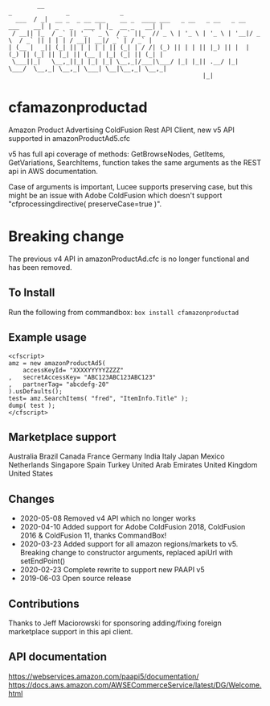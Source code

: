 ```
        __                                                                    _               _              _ 
  ___  / _|  __ _  _ __ ___    __ _  ____ ___   _ __   _ __   _ __  ___    __| | _   _   ___ | |_  __ _   __| |
 / __|| |_  / _` || '_ ` _ \  / _` ||_  // _ \ | '_ \ | '_ \ | '__|/ _ \  / _` || | | | / __|| __|/ _` | / _` |
| (__ |  _|| (_| || | | | | || (_| | / /| (_) || | | || |_) || |  | (_) || (_| || |_| || (__ | |_| (_| || (_| |
 \___||_|   \__,_||_| |_| |_| \__,_|/___|\___/ |_| |_|| .__/ |_|   \___/  \__,_| \__,_| \___| \__|\__,_| \__,_|
                                                      |_|                                                      
```
# cfamazonproductad
Amazon Product Advertising ColdFusion Rest API Client, new v5 API supported in amazonProductAd5.cfc

v5 has full api coverage of methods: GetBrowseNodes, GetItems, GetVariations, SearchItems, function takes the same
arguments as the REST api in AWS documentation.

Case of arguments is important, Lucee supports preserving case, but this might be an issue with Adobe ColdFusion which doesn't support "cfprocessingdirective( preserveCase=true )".

# Breaking change
The previous v4 API in amazonProductAd.cfc is no longer functional and has been removed.

## To Install
Run the following from commandbox:
`box install cfamazonproductad`

## Example usage
```
<cfscript>
amz = new amazonProductAd5(
	accessKeyId= "XXXXYYYYYZZZZ"
,	secretAccessKey= "ABC123ABC123ABC123"
,	partnerTag= "abcdefg-20"
).usDefaults();
test= amz.SearchItems( "fred", "ItemInfo.Title" );
dump( test );
</cfscript>
```

## Marketplace support
Australia
Brazil
Canada
France
Germany
India
Italy
Japan
Mexico
Netherlands
Singapore
Spain
Turkey
United Arab Emirates
United Kingdom
United States

## Changes
* 2020-05-08 Removed v4 API which no longer works
* 2020-04-10 Added support for Adobe ColdFusion 2018, ColdFusion 2016 & ColdFusion 11, thanks CommandBox!
* 2020-03-23 Added support for all amazon regions/markets to v5. Breaking change to constructor arguments, replaced apiUrl with setEndPoint()
* 2020-02-23 Complete rewrite to support new PAAPI v5
* 2019-06-03 Open source release

## Contributions
Thanks to Jeff Maciorowski for sponsoring adding/fixing foreign marketplace support in this api client.

## API documentation
https://webservices.amazon.com/paapi5/documentation/
https://docs.aws.amazon.com/AWSECommerceService/latest/DG/Welcome.html
